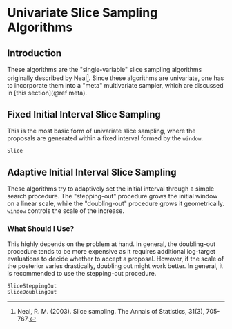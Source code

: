 
# Univariate Slice Sampling Algorithms
## Introduction
These algorithms are the "single-variable" slice sampling algorithms originally described by Neal[^N2003].
Since these algorithms are univariate, one has to incorporate them into a "meta" multivariate sampler, which are discussed in [this section](@ref meta).

## Fixed Initial Interval Slice Sampling 
This is the most basic form of univariate slice sampling, where the proposals are generated within a fixed interval formed by the `window`.

```@docs
Slice
```

## Adaptive Initial Interval Slice Sampling

These algorithms try to adaptively set the initial interval through a simple search procedure.
The "stepping-out" procedure grows the initial window on a linear scale, while the "doubling-out" procedure grows it geometrically.
`window` controls the scale of the increase.

### What Should I Use?
This highly depends on the problem at hand.
In general, the doubling-out procedure tends to be more expensive as it requires additional log-target evaluations to decide whether to accept a proposal.
However, if the scale of the posterior varies drastically, doubling out might work better.
In general, it is recommended to use the stepping-out procedure.

```@docs
SliceSteppingOut
SliceDoublingOut
```

[^N2003]: Neal, R. M. (2003). Slice sampling. The Annals of Statistics, 31(3), 705-767.
